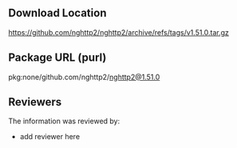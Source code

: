 ## Download Location

https://github.com/nghttp2/nghttp2/archive/refs/tags/v1.51.0.tar.gz

## Package URL (purl)

pkg:none/github.com/nghttp2/nghttp2@1.51.0

## Reviewers

The information was reviewed by:

* add reviewer here